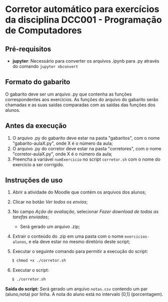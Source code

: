 # Corretor automático para exercícios da disciplina DCC001 - Programação de Computadores

## Pré-requisitos
- **jupyter**: Necessário para converter os arquivos .ipynb para .py através do comando `jupyter nbconvert`

## Formato do gabarito
O gabarito deve ser um arquivo .py que contenha as funções correspondentes aos exercícios. As funções do arquivo do gabarito serão chamadas e as suas saídas comparadas com as saídas das funções dos alunos.

## Antes da execução
1. O arquivo .py do gabarito deve estar na pasta "gabaritos", com o nome "gabarito-aulaX.py", onde X é o número da aula;
2. O arquivo .py do corretor deve estar na pasta "corretores", com o nome "corretor-aulaX.py", onde X é o número da aula;
3. Preencha a variável `numExercicio` no script `corretor.sh` com o nome do exercício a ser corrigido.
  
## Instruções de uso
1. Abrir a atividade do Moodle que contém os arquivos dos alunos;
2. Clicar no botão *Ver todos os envios*;
3. No campo *Ação de avaliação*, selecionar *Fazer download de todas as tarefas enviadas*;

   - Será gerado um arquivo .zip;

4. Extrair o conteúdo do .zip em uma pasta com o nome `exercicios-alunos`, e ela deve estar no mesmo diretório deste script;
5. Executar o seguinte comando para permitir a execução do script:
```bash
   $ chmod +x ./corretor.sh
```
6. Executar o script:
```bash
   $ ./corretor.sh
```

   **Saída do script:** Será gerado um arquivo `notas.csv` contendo um par (aluno,nota) por linha. A nota do aluno está no intervalo [0,1] (porcentagem).
